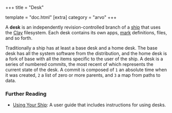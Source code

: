 +++
title = "Desk"

template = "doc.html"
[extra]
category = "arvo"
+++

A **desk** is an independently revision-controlled branch of a [ship](../ship) that uses the [Clay](../clay) filesystem. Each desk contains its own apps, [mark](../mark) definitions, files, and so forth.

Traditionally a ship has at least a base desk and a home desk. The base desk has all the system software from the distribution, and the home desk is a fork of base with all the items specific to the user of the ship. A desk is a series of numbered commits, the most recent of which represents the current state of the desk. A commit is composed of `1` an absolute time when it was created, `2` a list of zero or more parents, and `3` a map from paths to data.

### Further Reading

- [Using Your Ship](/using/os/filesystem): A user guide that includes instructions for using desks.
